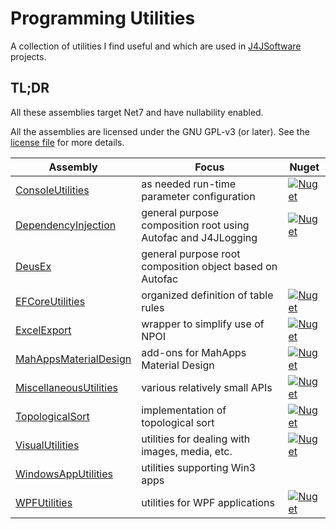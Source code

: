 # Programming Utilities

A collection of utilities I find useful and which are used in [J4JSoftware](https://www.jumpforjoysoftware.com) projects.

## TL;DR

All these assemblies target Net7 and have nullability enabled.

All the assemblies are licensed under the GNU GPL-v3 (or later). See the [license file](LICENSE.md) for more details.

|Assembly|Focus|Nuget|
|-------------------|--------------------------------|-------------|
|[ConsoleUtilities](ConsoleUtilities/docs/readme.md)|as needed run-time parameter configuration|[![Nuget](https://img.shields.io/nuget/v/J4JSoftware.ConsoleUtilities?style=flat-square)](https://www.nuget.org/packages/J4JSoftware.ConsoleUtilities/)|
|[DependencyInjection](DependencyInjection/docs/readme.md)|general purpose composition root using Autofac and J4JLogging|[![Nuget](https://img.shields.io/nuget/v/J4JSoftware.DependencyInjection?style=flat-square)](https://www.nuget.org/packages/J4JSoftware.DependencyInjection/)|
|[DeusEx](DeusEx/docs/readme.md)|general purpose root composition object based on Autofac||
|[EFCoreUtilities](EFCoreUtilities/docs/readme.md)|organized definition of table rules|[![Nuget](https://img.shields.io/nuget/v/J4JSoftware.EFCore.Utilities?style=flat-square)](https://www.nuget.org/packages/J4JSoftware.EFCore.Utilities/)|
|[ExcelExport](ExcelExport/docs/readme.md)|wrapper to simplify use of NPOI|[![Nuget](https://img.shields.io/nuget/v/J4JSoftware.ExcelExport?style=flat-square)](https://www.nuget.org/packages/J4JSoftware.ExcelExport/)|
|[MahAppsMaterialDesign](MahAppsMetroMaterialDesign/docs/readme.md)|add-ons for MahApps Material Design|[![Nuget](https://img.shields.io/nuget/v/J4JSoftware.WPFUtilities.MaterialDesign?style=flat-square)](https://www.nuget.org/packages/J4JSoftware.WPFUtilities.MaterialDesign/)|
|[MiscellaneousUtilities](MiscellaneousUtilities/docs/readme.md)|various relatively small APIs|[![Nuget](https://img.shields.io/nuget/v/J4JSoftware.VisualUtilities?style=flat-square)](https://www.nuget.org/packages/J4JSoftware.VisualUtilities/)|
|[TopologicalSort](TopologicalSort/docs/readme.md)|implementation of topological sort|[![Nuget](https://img.shields.io/nuget/v/J4JSoftware.TopologicalSort?style=flat-square)](https://www.nuget.org/packages/J4JSoftware.TopologicalSort/)|
|[VisualUtilities](VisualUtilities/docs/readme.md)|utilities for dealing with images, media, etc.|[![Nuget](https://img.shields.io/nuget/v/J4JSoftware.VisualUtilities?style=flat-square)](https://www.nuget.org/packages/J4JSoftware.VisualUtilities/)|
|[WindowsAppUtilities](WindowsAppUtilities/docs/readme.md)|utilities supporting Win3 apps||
|[WPFUtilities](WPFUtilities/docs/readme.md)|utilities for WPF applications|[![Nuget](https://img.shields.io/nuget/v/J4JSoftware.WPFUtilities?style=flat-square)](https://www.nuget.org/packages/J4JSoftware.WPFUtilities/)|
